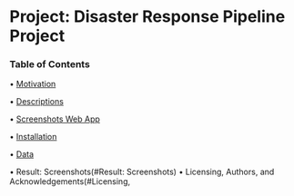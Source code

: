 # Project:  Disaster Response Pipeline Project

### Table of Contents
•	[Motivation](#Motivation)

•	[Descriptions](#Description) 

•	[Screenshots Web App](#Secreen#shots#WebApp)

•	[Installation](#Installation)

•	[Data](#Data)

•	Result: Screenshots(#Result: Screenshots)
•	Licensing, Authors, and Acknowledgements(#Licensing,





